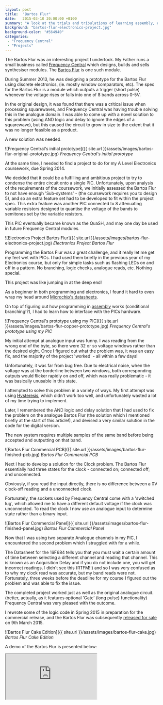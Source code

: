 ```yaml
---
layout: post
title:  "Bartos Flur"
date:   2015-03-10 20:00:00 +0100
summary: "A look at the trials and tribulations of learning assembly, and the process of the development of my first Synthesiser Module, the Bartos Flur - from concept to release."
background: "bartos-flur-electronics-project.jpg"
background-color: "#564940"
categories:
 - "Frequency Central"
 - "Projects"
---
```


The Bartos Flur was an interesting project I undertook.
My Father runs a small business called [Frequency Central](http://frequencycentral.co.uk) which
designs, builds and sells synthesiser modules.
The [Bartos Flur](http://www.frequencycentral.co.uk/?page_id=1589) is one such module.

During Summer 2013, he was designing a prototype for the Bartos Flur using discrete electronics,
(ie. mostly window comparators, etc).
The spec for the Bartos Flur is a module which outputs a trigger (short pulse)
whenever the voltage rises or falls into one of 8 bands across 0-5V.

In the original design, it was found that there was a critical issue when processing squarewaves,
and Frequency Central was having trouble solving this in the analogue domain.
I was able to come up with a novel solution to this problem
(using AND logic and delay to ignore the edges of a squarewave),
but this caused the circuit to grow in size
to the extent that it was no longer feasible as a product.

A new solution was needed.

![Frequency Central's initial prototype]({{ site.url }}/assets/images/bartos-flur-original-prototype.jpg)
*Frequency Central's initial prototype*

At the same time,
I needed to find a project to do for my A Level Electronics coursework,
due Spring 2014.

We decided that it could be a fulfilling and ambitious project
to try to condense the entire circuit onto a single PIC.
Unfortunately, upon analysis of the requirements of the coursework,
we initially assessed the Bartos Flur to not have enough 'Sub-systems' -
(the coursework requires you to design 5),
and so an extra feature set had to be developed to fit within the project spec.
This extra feature was another PIC connected to 8 attenuating variable resistors
designed to quantise the voltage of the bands to semitones set by the variable resistors.

This PIC eventually became known as the QuaSH,
and may one day be used in future Frequency Central modules.

![Electronics Project Bartos Flur]({{ site.url }}/assets/images/bartos-flur-electronics-project.jpg)
*Electronics Project Bartos Flur*

Programming the Bartos Flur was a great challenge, and it really let me get my feet wet with PICs.
I had used them briefly in the previous year of my Electronics course,
but only for simple tasks such as flashing LEDs on and off in a pattern.
No branching, logic checks, analogue reads, etc. Nothing special.

This project was like jumping in at the deep end!

As a beginner in both programming and electronics,
I found it hard to even wrap my head around
[Microchip's datasheets](http://ww1.microchip.com/downloads/en/DeviceDoc/41202F-print.pdf).

On top of figuring out how programming in
[assembly](https://en.wikipedia.org/wiki/Assembly_language) works (conditional branching!?),
I had to learn how to interface with the PICs hardware.

![Frequency Central's prototype using my PIC]({{ site.url }}/assets/images/bartos-flur-copper-prototype.jpg)
*Frequency Central's prototype using my PIC*

My initial attempt at analogue input was funny.
I was reading from the wrong end of the byte,
so there were 32 or so voltage windows rather than the desired eight.
Once I figured out what the problem was, it was an easy fix,
and the majority of the project 'worked' - all within a few days!

Unfortunately, it was far from bug free.
Due to electrical noise, when the voltage was at the borderline between two windows,
both corresponding outputs would flicker rapidly on and off,
which was really problematic - it was basically unusable in this state.

I attempted to solve this problem in a variety of ways.
My first attempt was using [Hysteresis](https://en.wikipedia.org/wiki/Hysteresis),
which didn't work too well, and unfortunately wasted a lot of my time trying to implement.

Later, I remembered the AND logic and delay solution that I had used to fix
the problem on the analogue Bartos Flur (the solution which I mentioned briefly at the start of this article!),
and devised a very similar solution in the code for the digital version.

The new system requires multiple samples of the same band before being accepted
and outputting on that band.

![Bartos Flur Commercial PCB]({{ site.url }}/assets/images/bartos-flur-finished-pcb.jpg)
*Bartos Flur Commercial PCB*

Next I had to develop a solution for the Clock problem.
The Bartos Flur essentially had three states for the clock -
connected on; connected off; and unconnected.

Obviously, if you read the input directly,
there is no difference between a 0V clock-off reading and a unconnected clock.

Fortunately, the sockets used by Frequency Central come with a 'switched lug',
which allowed me to have a different default voltage if the clock was unconnected.
To read the clock I now use an analogue input to determine state rather
than a binary input.


![Bartos Flur Commercial Panel]({{ site.url }}/assets/images/bartos-flur-finished-panel.jpg)
*Bartos Flur Commercial Panel*

Now that I was using two separate Analogue channels in my PIC,
I encountered the second problem which I struggled with for a while.

The Datasheet for the 16F684 tells you that you must wait
a certain amount of time between selecting a different channel and reading that channel.
This is known as an Acquisition Delay and if you do not include one,
you will get incorrect readings.
I didn't see this (RTFM!!) and so I was very confused as to why
my clock read was accurate, but my band reads were not.
Fortunately, three weeks before the deadline for my course
I figured out the problem and was able to fix the issue.

The completed project worked just as well as the original analogue circuit.
(better, actually, as it features optional 'Gate' (long pulse) functionality)
Frequency Central was very pleased with the outcome.

I rewrote some of the logic code in Spring 2015 in preparation for the
commercial release, and the Bartos Flur was subsequently [released for sale](http://www.frequencycentral.co.uk/?page_id=1589) on 9th March 2015.

![Bartos Flur Cake Edition]({{ site.url }}/assets/images/bartos-flur-cake.jpg)
*Bartos Flur Cake Edition*

A demo of the Bartos Flur is presented below:

<div class="youtube">
    <iframe src="https://www.youtube.com/embed/1FPRsnys_6w" allowfullscreen></iframe>
</div>
